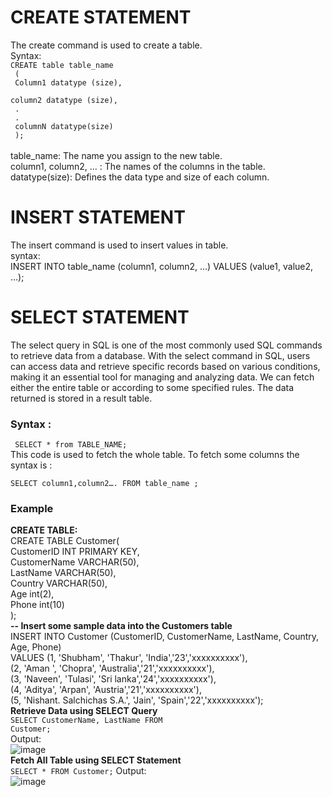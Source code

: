 # CREATE STATEMENT
The create command is used to create a table. <br>
Syntax:<br>
<code>CREATE table table_name<br>
(<br>
Column1 datatype (size),<br>
column2 datatype (size),<br>
.<br>
.<br>
columnN datatype(size)<br>
);
 </code><br>
table_name: The name you assign to the new table.<br>
column1, column2, … : The names of the columns in the table.<br>
datatype(size): Defines the data type and size of each column.<br>

# INSERT STATEMENT
The insert command is used to insert values in table.<br>
syntax:<br>
INSERT INTO table_name (column1, column2, …) VALUES (value1, value2, …);<br>


# SELECT STATEMENT 
The select query in SQL is one of the most commonly used SQL commands to retrieve data from a database. With the select command in SQL, users can access data and retrieve specific records based on various conditions, making it an essential tool for managing and analyzing data.
We can fetch either the entire table or according to some specified rules. The data returned is stored in a result table.<br>

### Syntax :
<code> SELECT * from TABLE_NAME; </code><br>
This code is used to fetch the whole table. To fetch some columns the syntax is :<br>
<code> SELECT column1,column2…. FROM table_name ;</code><br>


### Example <br>
**CREATE TABLE:**<br>
CREATE TABLE Customer(<br>
    CustomerID INT PRIMARY KEY,<br>
    CustomerName VARCHAR(50),<br>
    LastName VARCHAR(50),<br>
    Country VARCHAR(50),<br>
    Age int(2),<br>
  Phone int(10)<br>
);<br>
**-- Insert some sample data into the Customers table**<br>
INSERT INTO Customer (CustomerID, CustomerName, LastName, Country, Age, Phone)<br>
VALUES (1, 'Shubham', 'Thakur', 'India','23','xxxxxxxxxx'),<br>
       (2, 'Aman ', 'Chopra', 'Australia','21','xxxxxxxxxx'),<br>
       (3, 'Naveen', 'Tulasi', 'Sri lanka','24','xxxxxxxxxx'),<br>
       (4, 'Aditya', 'Arpan', 'Austria','21','xxxxxxxxxx'),<br>
       (5, 'Nishant. Salchichas S.A.', 'Jain', 'Spain','22','xxxxxxxxxx');<br>
**Retrieve Data using SELECT Query** <br>
<code>SELECT CustomerName, LastName FROM Customer;     </code>  
Output: <br>
![image](https://github.com/user-attachments/assets/459f91b6-9111-453a-b1cc-8f8c4261401b)
<br>
**Fetch All Table using SELECT Statement**<br>
<code>SELECT * FROM Customer;</code>
Output:<br>
![image](https://github.com/user-attachments/assets/30eeb5f7-6b42-4f8f-a646-a4b4b3d3ca7e)



